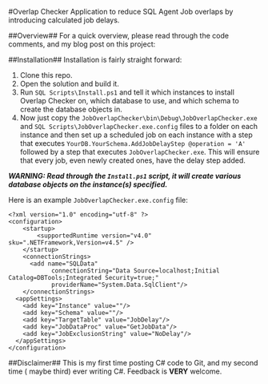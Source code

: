 #Overlap Checker
Application to reduce SQL Agent Job overlaps by introducing calculated job delays.

##Overview##
For a quick overview, please read through the code comments, and my blog post on this project: 

##Installation##
Installation is fairly straight forward:
  1. Clone this repo.
  2. Open the solution and build it.
  3. Run `SQL Scripts\Install.ps1` and tell it which instances to install Overlap Checker on, which database to use, and which schema to create the database objects in.
  4. Now just copy the `JobOverlapChecker\bin\Debug\JobOverlapChecker.exe` and `SQL Scripts\JobOverlapChecker.exe.config` files to a folder on each instance and then set up a scheduled job on each instance with a step that executes `YourDB.YourSchema.AddJobDelayStep @operation = 'A'` followed by a step that executes `JobOverlapChecker.exe`.  This will ensure that every job, even newly created ones, have the delay step added.

  ***WARNING: Read through the `Install.ps1` script, it will create various database objects on the instance(s) specified.***

Here is an example `JobOverlapChecker.exe.config` file:
```
﻿<?xml version="1.0" encoding="utf-8" ?>
<configuration>
    <startup> 
        <supportedRuntime version="v4.0" sku=".NETFramework,Version=v4.5" />
    </startup>
    <connectionStrings>
      <add name="SQLData"
            connectionString="Data Source=localhost;Initial Catalog=DBTools;Integrated Security=true;"
            providerName="System.Data.SqlClient"/>
    </connectionStrings>
  <appSettings>
    <add key="Instance" value=""/>
    <add key="Schema" value=""/>
    <add key="TargetTable" value="JobDelay"/>
    <add key="JobDataProc" value="GetJobData"/>
    <add key="JobExclusionString" value="NoDelay"/>
  </appSettings>
</configuration>
```

##Disclaimer##
This is my first time posting C# code to Git, and my second time ( maybe third) ever writing C#. Feedback is **VERY** welcome.
